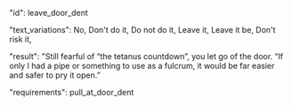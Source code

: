 "id": leave_door_dent

"text_variations":
No, Don't do it, Do not do it, Leave it, Leave it be, Don't risk it,

"result":
"Still fearful of “the tetanus countdown”, you let go of the door. “If only I had a pipe or something to use as a fulcrum, it would be far easier and safer to pry it open.”

"requirements": pull_at_door_dent